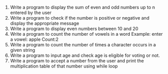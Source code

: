 1. Write a program to display the sum of even and odd numbers up to n entered by the user
2. Write a program to check if the number is positive or negative and display the appropriate message
3. Write a program to display even numbers between 10 and 20
4. Write a program to count the number of vowels in a word
     Example: enter a vowel: apple
                      Count:2
5. Write a program to count the number of times a character occurs in a given string
6. Write a program to input age and check age is eligible for voting or not.
7. Write a program to accept a number from the user and print the multiplication table of that number using while loop
